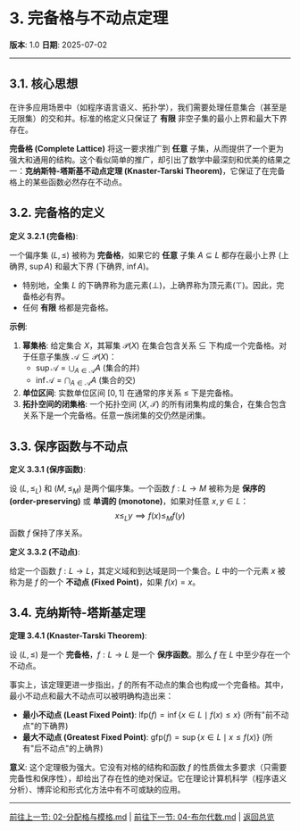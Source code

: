 # 3. 完备格与不动点定理

**版本**: 1.0
**日期**: 2025-07-02

---

## 3.1. 核心思想

在许多应用场景中（如程序语言语义、拓扑学），我们需要处理任意集合（甚至是无限集）的交和并。标准的格定义只保证了 **有限** 非空子集的最小上界和最大下界存在。

**完备格 (Complete Lattice)** 将这一要求推广到 **任意** 子集，从而提供了一个更为强大和通用的结构。这个看似简单的推广，却引出了数学中最深刻和优美的结果之一：**克纳斯特-塔斯基不动点定理 (Knaster-Tarski Theorem)**，它保证了在完备格上的某些函数必然存在不动点。

## 3.2. 完备格的定义

**定义 3.2.1 (完备格)**:

一个偏序集 $(L, \le)$ 被称为 **完备格**，如果它的 **任意** 子集 $A \subseteq L$ 都存在最小上界 (上确界, $\sup A$) 和最大下界 (下确界, $\inf A$)。

* 特别地，全集 $L$ 的下确界称为底元素($\bot$)，上确界称为顶元素($\top$)。因此，完备格必有界。
* 任何 **有限** 格都是完备格。

**示例**:

1. **幂集格**: 给定集合 $X$，其幂集 $\mathcal{P}(X)$ 在集合包含关系 $\subseteq$ 下构成一个完备格。对于任意子集族 $\mathcal{A} \subseteq \mathcal{P}(X)$：
    * $\sup \mathcal{A} = \bigcup_{A \in \mathcal{A}} A$ (集合的并)
    * $\inf \mathcal{A} = \bigcap_{A \in \mathcal{A}} A$ (集合的交)
2. **单位区间**: 实数单位区间 $[0, 1]$ 在通常的序关系 $\le$ 下是完备格。
3. **拓扑空间的闭集格**: 一个拓扑空间 $(X, \mathcal{T})$ 的所有闭集构成的集合，在集合包含关系下是一个完备格。任意一族闭集的交仍然是闭集。

## 3.3. 保序函数与不动点

**定义 3.3.1 (保序函数)**:

设 $(L, \le_L)$ 和 $(M, \le_M)$ 是两个偏序集。一个函数 $f: L \to M$ 被称为是 **保序的 (order-preserving)** 或 **单调的 (monotone)**，如果对任意 $x, y \in L$：
$$
x \le_L y \implies f(x) \le_M f(y)
$$
函数 $f$ 保持了序关系。

**定义 3.3.2 (不动点)**:

给定一个函数 $f: L \to L$，其定义域和到达域是同一个集合。$L$ 中的一个元素 $x$ 被称为是 $f$ 的一个 **不动点 (Fixed Point)**，如果 $f(x) = x$。

## 3.4. 克纳斯特-塔斯基定理

**定理 3.4.1 (Knaster-Tarski Theorem)**:

设 $(L, \le)$ 是一个 **完备格**，$f: L \to L$ 是一个 **保序函数**。那么 $f$ 在 $L$ 中至少存在一个不动点。

事实上，该定理更进一步指出，$f$ 的所有不动点的集合也构成一个完备格。其中，最小不动点和最大不动点可以被明确构造出来：

* **最小不动点 (Least Fixed Point)**: $\text{lfp}(f) = \inf \{x \in L \mid f(x) \le x\}$ (所有"前不动点"的下确界)
* **最大不动点 (Greatest Fixed Point)**: $\text{gfp}(f) = \sup \{x \in L \mid x \le f(x)\}$ (所有"后不动点"的上确界)

**意义**:
这个定理极为强大。它没有对格的结构和函数 $f$ 的性质做太多要求（只需要完备性和保序性），却给出了存在性的绝对保证。它在理论计算机科学（程序语义分析）、博弈论和形式化方法中有不可或缺的应用。

---
[前往上一节: 02-分配格与模格.md](./02-分配格与模格.md) | [前往下一节: 04-布尔代数.md](./04-布尔代数.md) | [返回总览](./00-格论总览.md)
